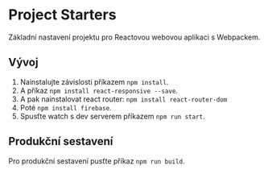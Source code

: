 # Project Starters

Základní nastavení projektu pro Reactovou webovou aplikaci s Webpackem.

## Vývoj

1. Nainstalujte závislosti příkazem `npm install`.
2. A příkaz `npm install react-responsive --save`.
3. A pak nainstalovat react router: `npm install react-router-dom`
4. Poté `npm install firebase`.
5. Spusťte watch s dev serverem příkazem `npm run start`.

## Produkční sestavení

Pro produkční sestavení pusťte příkaz `npm run build`.
